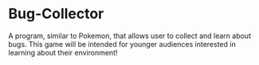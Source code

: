 # Bug-Collector
A program, similar to Pokemon, that allows user to collect and learn about bugs. This game will be intended for younger audiences interested in learning about their environment!
